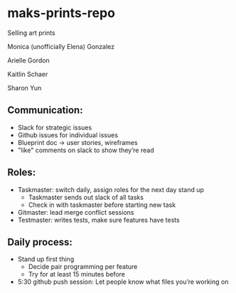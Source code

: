 # maks-prints-repo

Selling art prints

Monica (unofficially Elena) Gonzalez

Arielle Gordon

Kaitlin Schaer

Sharon Yun

## Communication:

- Slack for strategic issues
- Github issues for individual issues
- Blueprint doc → user stories, wireframes
- "like" comments on slack to show they’re read

## Roles:

- Taskmaster: switch daily, assign roles for the next day stand up
  - Taskmaster sends out slack of all tasks
  - Check in with taskmaster before starting new task
- Gitmaster: lead merge conflict sessions
- Testmaster: writes tests, make sure features have tests

## Daily process:

- Stand up first thing
  - Decide pair programming per feature
  - Try for at least 15 minutes before
- 5:30 github push session: Let people know what files you’re working on
